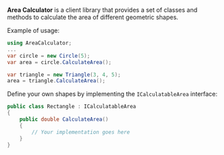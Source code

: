**Area Calculator** is a client library that provides a set of classes and methods to calculate the area of different geometric shapes.

Example of usage:
```csharp
using AreaCalculator;
...
var circle = new Circle(5);
var area = circle.CalculateArea();

var triangle = new Triangle(3, 4, 5);
area = triangle.CalculateArea();
```

Define your own shapes by implementing the `ICalculatableArea` interface:

```csharp
public class Rectangle : ICalculatableArea
{
    public double CalculateArea()
    {
        // Your implementation goes here
    }
}
```